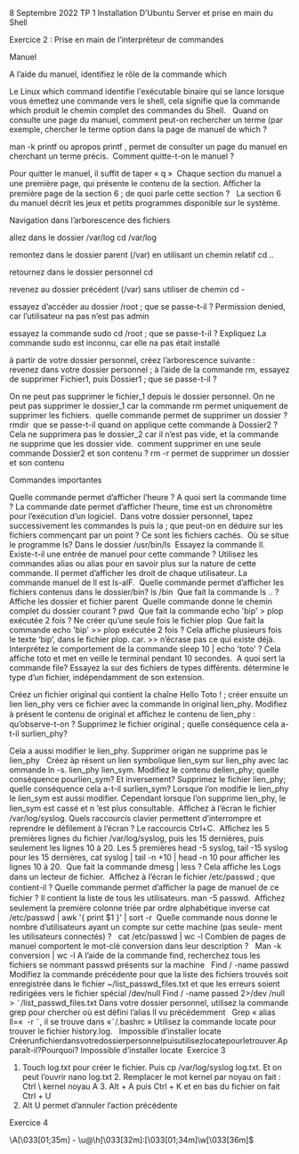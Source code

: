 8 Septembre 2022
TP 1 
Installation D’Ubuntu Server et prise en main du Shell



Exercice 2 : Prise en main de l’interpréteur de commandes

Manuel 

A l’aide du manuel, identifiez le rôle de la commande which 

Le Linux which command identifie l'exécutable binaire qui se lance lorsque vous émettez une commande vers le shell, cela signifie que la commande which produit le chemin complet des commandes du Shell.  
Quand on consulte une page du manuel, comment peut-on rechercher un terme (par exemple, chercher le terme option dans la page de manuel de which ? 

man -k printf ou apropos printf , permet de consulter un page du manuel en cherchant un terme précis. 
Comment quitte-t-on le manuel ? 

Pour quitter le manuel, il suffit de taper « q » 
Chaque section du manuel a une première page, qui présente le contenu de la section. Aﬀicher la première page de la section 6 ; de quoi parle cette section ?  
La section 6 du manuel décrit les jeux et petits programmes disponible sur le système.

Navigation dans l’arborescence des fichiers 

allez dans le dossier /var/log
cd /var/log

remontez dans le dossier parent (/var) en utilisant un chemin relatif 
cd ..

retournez dans le dossier personnel
cd

revenez au dossier précédent (/var) sans utiliser de chemin
cd -

essayez d’accéder au dossier /root ; que se passe-t-il ?
Permission denied, car l’utilisateur na pas n’est pas admin

essayez la commande sudo cd /root ; que se passe-t-il ? Expliquez 
La commande sudo est inconnu, car elle na pas était installé

à partir de votre dossier personnel, créez l’arborescence suivante :  
revenez dans votre dossier personnel ; à l’aide de la commande rm, essayez de supprimer Fichier1, puis Dossier1 ; que se passe-t-il ? 

On ne peut pas supprimer le fichier_1 depuis le dossier personnel. On ne peut pas supprimer le dossier_1 car la commande rm permet uniquement de supprimer les fichiers. 
quelle commande permet de supprimer un dossier ? 
rmdir 
que se passe-t-il quand on applique cette commande à Dossier2 ? 
Cela ne supprimera pas le dossier_2 car il n’est pas vide, et la commande ne supprime que les dossier vide. 
comment supprimer en une seule commande Dossier2 et son contenu ? 
rm -r permet de supprimer un dossier et son contenu

Commandes importantes 

Quelle commande permet d’afficher l’heure ? A quoi sert la commande time ? 
La commande date permet d’afficher l’heure, time est un chronomètre pour l’exécution d’un logiciel. 
Dans votre dossier personnel, tapez successivement les commandes ls puis la ; que peut-on en déduire sur les fichiers commençant par un point ? 
Ce sont les fichiers cachés. 
Où se situe le programme ls? 
Dans le dossier /usr/bin/ls 
Essayez la commande ll. Existe-t-il une entrée de manuel pour cette commande ? Utilisez les commandes alias ou alias pour en savoir plus sur la nature de cette commande. 
ll permet d’afficher les droit de chaque utilisateur. La commande manuel de ll est ls-alF. 
Quelle commande permet d’afficher les fichiers contenus dans le dossier/bin? 
ls /bin 
Que fait la commande ls .. ? 
Affiche les dossier et fichier parent 
Quelle commande donne le chemin complet du dossier courant ? 
pwd 
Que fait la commande echo 'bip' > plop exécutée 2 fois ? 
Ne créer qu’une seule fois le fichier plop 
Que fait la commande echo 'bip' >> plop exécutée 2 fois ? 
Cela affiche plusieurs fois le texte ‘bip’, dans le fichier plop. car. >> n’écrase pas ce qui existe déjà. 
Interprétez le comportement de la commande sleep 10 | echo 'toto' ? 
Cela affiche toto et met en veille le terminal pendant 10 secondes. 
A quoi sert la commande file? Essayez la sur des fichiers de types différents. 
détermine le type d’un fichier, indépendamment de son extension.

Créez un fichier original qui contient la chaîne Hello Toto ! ; créer ensuite un lien lien_phy vers ce fichier avec la commande ln original lien_phy. Modifiez à présent le contenu de original et aﬀichez le contenu de lien_phy : qu’observe-t-on ? Supprimez le fichier original ; quelle conséquence cela a-t-il surlien_phy? 

Cela a aussi modifier le lien_phy. Supprimer origan ne supprime pas le lien_phy
 
Créez àp résent un lien symbolique lien_sym sur lien_phy avec lac ommande ln -s. lien_phy lien_sym. Modifiez le contenu delien_phy; quelle conséquence pourlien_sym? Et inversement? Supprimez le fichier lien_phy; quelle conséquence cela a-t-il surlien_sym? 
Lorsque l’on modifie le lien_phy le lien_sym est aussi modifier. Cependant lorsque l’on supprime lien_phy, le lien_sym est cassé et n ‘est plus consultable. 
Aﬀichez à l’écran le fichier /var/log/syslog. Quels raccourcis clavier permettent d’interrompre et reprendre le défilement à l’écran ? 
Le raccourcis Ctrl+C. 
Aﬀichez les 5 premières lignes du fichier /var/log/syslog, puis les 15 dernières, puis seulement les lignes 10 à 20. 
Les 5 premières head -5 syslog, tail -15 syslog pour les 15 dernières, cat syslog | tail -n +10 | head -n 10 pour afficher les lignes 10 à 20. 
Que fait la commande dmesg | less ? 
Cela affiche les Logs dans un lecteur de fichier. 
Aﬀichez à l’écran le fichier /etc/passwd ; que contient-il ? Quelle commande permet d’aﬀicher la page de manuel de ce fichier ? 
Il contient la liste de tous les utilisateurs. man -5 passwd. 
Aﬀichez seulement la première colonne triée par ordre alphabétique inverse 
cat /etc/passwd | awk '{ print $1 }' | sort -r 
Quelle commande nous donne le nombre d’utilisateurs ayant un compte sur cette machine (pas seule- ment les utilisateurs connectés) ?  
cat /etc/passwd | wc -l
Combien de pages de manuel comportent le mot-clé conversion dans leur description ?  
Man -k conversion | wc -l
A l’aide de la commande find, recherchez tous les fichiers se nommant passwd présents sur la machine   
Find / -name passwd
Modifiez la commande précédente pour que la liste des fichiers trouvés soit enregistrée dans le fichier ~/list_passwd_files.txt et que les erreurs soient redirigées vers le fichier spécial /dev/null 
Find / -name passed 2>/dev /null > ˜/list_passwd_files.txt
Dans votre dossier personnel, utilisez la commande grep pour chercher où est défini l’alias ll vu précédemment  
Grep « alias ll=«  -r ˜, il se trouve dans «˜/.bashrc »
Utilisez la commande locate pour trouver le fichier history.log.  
Impossible d’installer locate
Créerunfichierdansvotredossierpersonnelpuisutilisezlocatepourletrouver.Apparaît-il?Pourquoi? 
Impossible d’installer locate 
Exercice 3

1. Touch log.txt pour créer le fichier. Puis cp /var/log/syslog log.txt. Et on peut l’ouvrir nano log.txt 2. Remplacer le mot kernel par noyau on fait : Ctrl \ kernel noyau A 3. Alt + A puis Ctrl + K et en bas du fichier on fait Ctrl + U
4. Alt U permet d’annuler l’action précédente

Exercice 4

\A[\033[01;35m] - \u@\h\[\033[32m]:\[\033[01;34m\]\w\[\033[36m\]\$